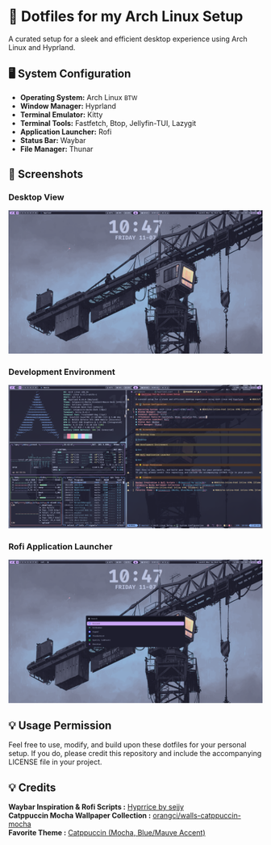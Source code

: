# 🌟 Dotfiles for my Arch Linux Setup

A curated setup for a sleek and efficient desktop experience using Arch Linux and Hyprland.

## 🖥️ System Configuration

- **Operating System:** Arch Linux <small>BTW</small>
- **Window Manager:** Hyprland
- **Terminal Emulator:** Kitty
- **Terminal Tools:** Fastfetch, Btop, Jellyfin-TUI, Lazygit
- **Application Launcher:** Rofi
- **Status Bar:** Waybar
- **File Manager:** Thunar

## 📸 Screenshots

### Desktop View

![Desktop](./assets/desktop.png)

### Development Environment

![Dev](./assets/dev.png)

### Rofi Application Launcher

![Dev](./assets/rofi.png)

## 💡 Usage Permission

Feel free to use, modify, and build upon these dotfiles for your personal setup.
If you do, please credit this repository and include the accompanying LICENSE file in your project.

## 💡 Credits

**Waybar Inspiration & Rofi Scripts :** [Hyprrice by sejjy](https://github.com/sejjy/hyprrice)<br>
**Catppuccin Mocha Wallpaper Collection :** [orangci/walls-catppuccin-mocha](https://github.com/orangci/walls-catppuccin-mocha)<br>
**Favorite Theme :** [Catppuccin (Mocha, Blue/Mauve Accent)](https://catppuccin.com)<br>

